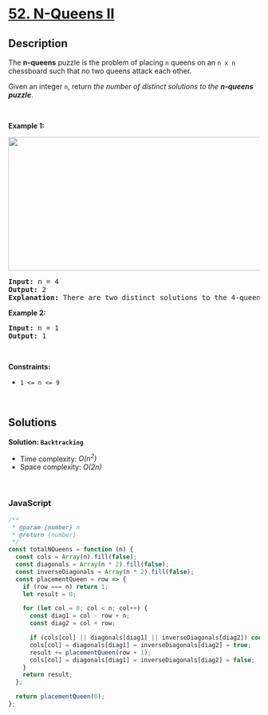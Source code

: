 # [52. N-Queens II](https://leetcode.com/problems/n-queens-ii)

## Description

<div class="elfjS" data-track-load="description_content"><p>The <strong>n-queens</strong> puzzle is the problem of placing <code>n</code> queens on an <code>n x n</code> chessboard such that no two queens attack each other.</p>

<p>Given an integer <code>n</code>, return <em>the number of distinct solutions to the&nbsp;<strong>n-queens puzzle</strong></em>.</p>

<p>&nbsp;</p>
<p><strong class="example">Example 1:</strong></p>
<img alt="" src="https://assets.leetcode.com/uploads/2020/11/13/queens.jpg" style="width: 600px; height: 268px;">
<pre><strong>Input:</strong> n = 4
<strong>Output:</strong> 2
<strong>Explanation:</strong> There are two distinct solutions to the 4-queens puzzle as shown.
</pre>

<p><strong class="example">Example 2:</strong></p>

<pre><strong>Input:</strong> n = 1
<strong>Output:</strong> 1
</pre>

<p>&nbsp;</p>
<p><strong>Constraints:</strong></p>

<ul>
	<li><code>1 &lt;= n &lt;= 9</code></li>
</ul>
</div>

<p>&nbsp;</p>

## Solutions

**Solution: `Backtracking`**

- Time complexity: <em>O(n<sup>2</sup>)</em>
- Space complexity: <em>O(2n)</em>

<p>&nbsp;</p>

### **JavaScript**

```js
/**
 * @param {number} n
 * @return {number}
 */
const totalNQueens = function (n) {
  const cols = Array(n).fill(false);
  const diagonals = Array(n * 2).fill(false);
  const inverseDiagonals = Array(n * 2).fill(false);
  const placementQueen = row => {
    if (row === n) return 1;
    let result = 0;

    for (let col = 0; col < n; col++) {
      const diag1 = col - row + n;
      const diag2 = col + row;

      if (cols[col] || diagonals[diag1] || inverseDiagonals[diag2]) continue;
      cols[col] = diagonals[diag1] = inverseDiagonals[diag2] = true;
      result += placementQueen(row + 1);
      cols[col] = diagonals[diag1] = inverseDiagonals[diag2] = false;
    }
    return result;
  };

  return placementQueen(0);
};
```
